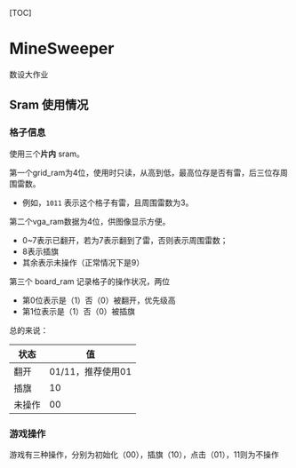 [TOC]

# MineSweeper

数设大作业

## Sram 使用情况

### 格子信息

使用三个**片内** sram。

第一个grid_ram为4位，使用时只读，从高到低，最高位存是否有雷，后三位存周围雷数。

- 例如，`1011` 表示这个格子有雷，且周围雷数为3。

第二个vga_ram数据为4位，供图像显示方便。

- 0~7表示已翻开，若为7表示翻到了雷，否则表示周围雷数；
- 8表示插旗
- 其余表示未操作（正常情况下是9）

第三个 board_ram 记录格子的操作状况，两位

- 第0位表示是（1）否（0）被翻开，优先级高
- 第1位表示是（1）否（0）被插旗

总的来说：

| 状态   | 值                |
| ------ | ----------------- |
| 翻开   | 01/11，推荐使用01 |
| 插旗   | 10                |
| 未操作 | 00                |

### 游戏操作

游戏有三种操作，分别为初始化（00），插旗（10），点击（01），11则为不操作